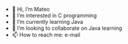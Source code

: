 - 👋 Hi, I’m Mateo
- 👀 I’m interested in C programming
- 🌱 I’m currently learning Java
- 💞️ I’m looking to collaborate on Java learning
- 📫 How to reach me: e-mail

<!---
Matt0406/Matt0406 is a ✨ special ✨ repository because its `README.md` (this file) appears on your GitHub profile.
You can click the Preview link to take a look at your changes.
--->
